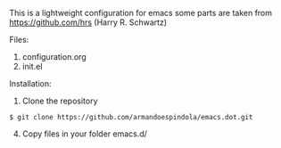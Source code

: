 This is a lightweight configuration for emacs
some parts are taken from https://github.com/hrs (Harry R. Schwartz)

Files:

1. configuration.org
2. init.el

Installation:

1. Clone the repository

``` console
$ git clone https://github.com/armandoespindola/emacs.dot.git
```

4. Copy files in your folder emacs.d/



